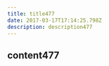 ```yaml
---
title: title477
date: 2017-03-17T17:14:25.798Z
description: description477
---
```


## content477
  
